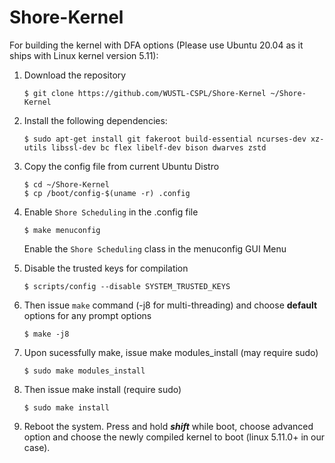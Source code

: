 Shore-Kernel
============

For building the kernel with DFA options (Please use Ubuntu 20.04 as it ships with Linux kernel version 5.11):


1. Download the repository

    ```
    $ git clone https://github.com/WUSTL-CSPL/Shore-Kernel ~/Shore-Kernel 
    ```

2. Install the following dependencies:
    ```
    $ sudo apt-get install git fakeroot build-essential ncurses-dev xz-utils libssl-dev bc flex libelf-dev bison dwarves zstd
    ```

3. Copy the config file from current Ubuntu Distro
    ```
    $ cd ~/Shore-Kernel 
    $ cp /boot/config-$(uname -r) .config
    ```


4. Enable `Shore Scheduling` in the .config file
    ```
    $ make menuconfig
    ```
    Enable the `Shore Scheduling` class in the menuconfig GUI Menu


5. Disable the trusted keys for compilation
    ```
    $ scripts/config --disable SYSTEM_TRUSTED_KEYS
    ```

6. Then issue `make` command (-j8 for multi-threading) and choose __default__ options for any prompt options
    ```
    $ make -j8
    ```

7. Upon sucessfully make, issue make modules_install (may require sudo)
    ```
    $ sudo make modules_install
    ```

8. Then issue make install (require sudo)
    ```
    $ sudo make install
    ```

9. Reboot the system.
    Press and hold **_shift_** while boot, choose advanced option and choose the newly compiled kernel to boot (linux 5.11.0+ in our case).
